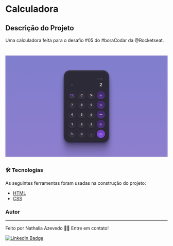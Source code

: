 # Calculadora

## Descrição do Projeto
<p align="left">Uma calculadora feita para o desafio #05 do #boraCodar da @Rocketseat.

<h1 align="center">
  <img alt="Calculadora" src="./assets/captura15.PNG" />
</h1>

### 🛠 Tecnologias

As seguintes ferramentas foram usadas na construção do projeto:

- [HTML](https://developer.mozilla.org/pt-BR/docs/Web/HTML)
- [CSS](https://developer.mozilla.org/pt-BR/docs/Web/CSS)

### Autor
---

Feito por Nathalia Azevedo 👋🏽 Entre em contato!

[![Linkedin Badge](https://img.shields.io/badge/-Nathalia-blue?style=flat-square&logo=Linkedin&logoColor=white&link=https://www.linkedin.com/in/tgmarinho/)](https://www.linkedin.com/in/azevedo-nathalia/)
